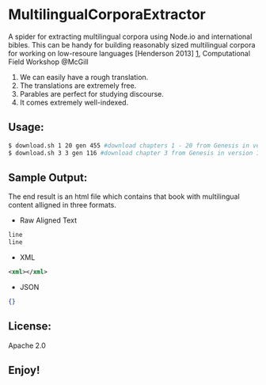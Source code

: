 MultilingualCorporaExtractor
============================

A spider for extracting multilingual corpora using Node.io and international bibles. This can be handy for building reasonably sized multilingual corpora for working on low-resoure languages [Henderson 2013] [1], Computational Field Workshop @McGill

1. We can easily have a rough translation.
2. The translations are extremely free.
3. Parables are perfect for studying discourse.
4. It comes extremely well-indexed.

Usage: 
------

```bash
$ download.sh 1 20 gen 455 #download chapters 1 - 20 from Genesis in version 455 (Inuktitut).
$ download.sh 3 3 gen 116 #download chapter 3 from Genesis in version 116 (NLT New Living Translation English).
```


Sample Output:
--------------

The end result is an html file which contains that book with multilingual content alligned in three formats.  

* Raw Aligned Text
```bash
line
line
```

* XML
```xml
<xml></xml>
```

* JSON
```json
{}
```

License:
--------

Apache 2.0 


  [1]: http://migmaq.org/wp-content/uploads/2013/04/field_slides.pdf        "Henderson 2013"

Enjoy!
------

